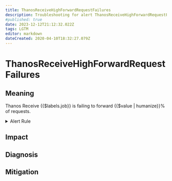 ```yaml
---
title: ThanosReceiveHighForwardRequestFailures
description: Troubleshooting for alert ThanosReceiveHighForwardRequestFailures
#published: true
date: 2023-12-12T21:12:32.022Z
tags: LGTM
editor: markdown
dateCreated: 2020-04-10T18:32:27.079Z
---
```


# ThanosReceiveHighForwardRequestFailures

## Meaning
[//]: # "Short paragraph that explains what the alert means"
Thanos Receive {{$labels.job}} is failing to forward {{$value | humanize}}% of requests.

<details>
  <summary>Alert Rule</summary>

  ```yaml
alert: ThanosReceiveHighForwardRequestFailures
expr: (sum by (job) (rate(thanos_receive_forward_requests_total{result="error", job=~".*thanos-receive.*"}[5m]))/  sum by (job) (rate(thanos_receive_forward_requests_total{job=~".*thanos-receive.*"}[5m]))) * 100 > 20
for: 5m
labels:
    severity: info
annotations:
    summary: Thanos Receive High Forward Request Failures (instance {{ $labels.instance }})
    description: |-
        Thanos Receive {{$labels.job}} is failing to forward {{$value | humanize}}% of requests.
          VALUE = {{ $value }}
          LABELS = {{ $labels }}
    runbook: https://github.com/srerun/prometheus-alerts/content/runbooks/ThanosReceiveHighForwardRequestFailures

  ```
</details>


## Impact
[//]: # "What could / will happen if the alert is not addressed"



## Diagnosis
[//]: # "Steps to take to identify the cause of the problem"



## Mitigation
[//]: # "The steps necessary to resolve the alert"
